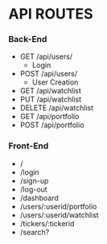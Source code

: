 # API ROUTES

### Back-End
- GET /api/users/
  - Login
- POST /api/users/
  - User Creation
- GET /api/watchlist
- PUT /api/watchlist
- DELETE /api/watchlist
- GET /api/portfolio
- POST /api/portfolio

### Front-End
- /
- /login
- /sign-up
- /log-out
- /dashboard
- /users/:userid/portfolio
- /users/:userid/watchlist
- /tickers/:tickerid
- /search?
